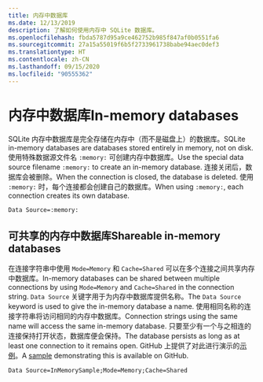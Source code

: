 ```yaml
---
title: 内存中数据库
ms.date: 12/13/2019
description: 了解如何使用内存中 SQLite 数据库。
ms.openlocfilehash: fbda5787d95a9ce462752b985f847af0b0551fa6
ms.sourcegitcommit: 27a15a55019f6b5f2733961738babe94aec0def3
ms.translationtype: HT
ms.contentlocale: zh-CN
ms.lasthandoff: 09/15/2020
ms.locfileid: "90555362"
---
```

# <a name="in-memory-databases"></a><span data-ttu-id="0e365-103">内存中数据库</span><span class="sxs-lookup"><span data-stu-id="0e365-103">In-memory databases</span></span>

<span data-ttu-id="0e365-104">SQLite 内存中数据库是完全存储在内存中（而不是磁盘上）的数据库。</span><span class="sxs-lookup"><span data-stu-id="0e365-104">SQLite in-memory databases are databases stored entirely in memory, not on disk.</span></span> <span data-ttu-id="0e365-105">使用特殊数据源文件名 `:memory:` 可创建内存中数据库。</span><span class="sxs-lookup"><span data-stu-id="0e365-105">Use the special data source filename `:memory:` to create an in-memory database.</span></span> <span data-ttu-id="0e365-106">连接关闭后，数据库会被删除。</span><span class="sxs-lookup"><span data-stu-id="0e365-106">When the connection is closed, the database is deleted.</span></span> <span data-ttu-id="0e365-107">使用 `:memory:` 时，每个连接都会创建自己的数据库。</span><span class="sxs-lookup"><span data-stu-id="0e365-107">When using `:memory:`, each connection creates its own database.</span></span>

```connectionstring
Data Source=:memory:
```

## <a name="shareable-in-memory-databases"></a><span data-ttu-id="0e365-108">可共享的内存中数据库</span><span class="sxs-lookup"><span data-stu-id="0e365-108">Shareable in-memory databases</span></span>

<span data-ttu-id="0e365-109">在连接字符串中使用 `Mode=Memory` 和 `Cache=Shared` 可以在多个连接之间共享内存中数据库。</span><span class="sxs-lookup"><span data-stu-id="0e365-109">In-memory databases can be shared between multiple connections by using `Mode=Memory` and `Cache=Shared` in the connection string.</span></span> <span data-ttu-id="0e365-110">`Data Source` 关键字用于为内存中数据库提供名称。</span><span class="sxs-lookup"><span data-stu-id="0e365-110">The `Data Source` keyword is used to give the in-memory database a name.</span></span> <span data-ttu-id="0e365-111">使用相同名称的连接字符串将访问相同的内存中数据库。</span><span class="sxs-lookup"><span data-stu-id="0e365-111">Connection strings using the same name will access the same in-memory database.</span></span> <span data-ttu-id="0e365-112">只要至少有一个与之相连的连接保持打开状态，数据库便会保持。</span><span class="sxs-lookup"><span data-stu-id="0e365-112">The database persists as long as at least one connection to it remains open.</span></span> <span data-ttu-id="0e365-113">GitHub 上提供了对此进行演示的[示例](https://github.com/dotnet/docs/blob/master/samples/snippets/standard/data/sqlite/InMemorySample/Program.cs)。</span><span class="sxs-lookup"><span data-stu-id="0e365-113">A [sample](https://github.com/dotnet/docs/blob/master/samples/snippets/standard/data/sqlite/InMemorySample/Program.cs) demonstrating this is available on GitHub.</span></span>

```connectionstring
Data Source=InMemorySample;Mode=Memory;Cache=Shared
```

